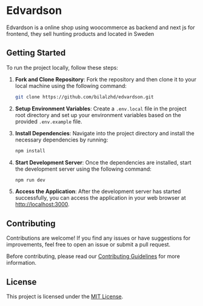 # Edvardson

Edvardson is a online shop using woocommerce as backend and next js for frontend, they sell hunting products and located in Sweden

## Getting Started

To run the project locally, follow these steps:

1. **Fork and Clone Repository**: Fork the repository and then clone it to your local machine using the following command:

    ```bash
    git clone https://github.com/bilalzhd/edvardson.git
    ```

2. **Setup Environment Variables**: Create a `.env.local` file in the project root directory and set up your environment variables based on the provided `.env.example` file.

3. **Install Dependencies**: Navigate into the project directory and install the necessary dependencies by running:

    ```bash
    npm install
    ```

4. **Start Development Server**: Once the dependencies are installed, start the development server using the following command:

    ```bash
    npm run dev
    ```

5. **Access the Application**: After the development server has started successfully, you can access the application in your web browser at [http://localhost:3000](http://localhost:3000).

## Contributing

Contributions are welcome! If you find any issues or have suggestions for improvements, feel free to open an issue or submit a pull request.

Before contributing, please read our [Contributing Guidelines](CONTRIBUTING.md) for more information.

## License

This project is licensed under the [MIT License](LICENSE).